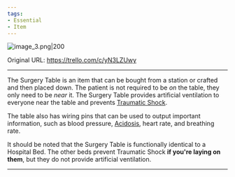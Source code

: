 ```yaml
---
tags:
- Essential
- Item
---
```


![image_3.png\|200](/Items/Surgery%20Table%20-%20Attachments/6718845db30472d958dd7da2.png)

Original URL: https://trello.com/c/yN3LZUwy

---

The Surgery Table is an item that can be bought from a station or crafted and then placed down. The patient is not required to be _on_ the table, they only need to be _near_ it. The Surgery Table provides artificial ventilation to everyone near the table and prevents [Traumatic Shock](../Surgery/Traumatic%20Shock.md).

The table also has wiring pins that can be used to output important information, such as blood pressure, [Acidosis](../Blood/Acidosis.md), heart rate, and breathing rate.

It should be noted that the Surgery Table is functionally identical to a Hospital Bed. The other beds prevent Traumatic Shock **if you're laying on them**, but they do not provide artificial ventilation.

---

